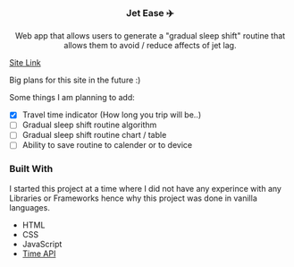   <h3 align="center">Jet Ease ✈️</h3>

  <p align="center">
    Web app that allows users to generate a "gradual sleep shift" routine that allows them to avoid / reduce affects of jet lag.
    <br />
  </p>
</div>

<a href="https://yusuf-4hmed.github.io/Jet-Ease/" target="_blank">Site Link</a>

Big plans for this site in the future :)

Some things I am planning to add:
- [x] Travel time indicator (How long you trip will be..)
- [ ] Gradual sleep shift routine algorithm
- [ ] Gradual sleep shift routine chart / table
- [ ] Ability to save routine to calender or to device

### Built With

I started this project at a time where I did not have any experince with any Libraries or Frameworks hence why this project was done in vanilla languages.

* HTML
* CSS
* JavaScript
* <a href="https://timeapi.io/" target="_blank">Time API</a>
